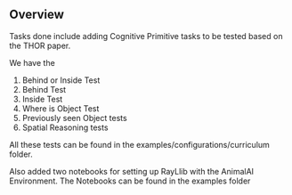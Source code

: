 ## Overview

Tasks done include adding Cognitive Primitive tasks to be tested based on the THOR paper.

We have the
1. Behind or Inside Test
2. Behind Test
3. Inside Test
4. Where is Object Test
5. Previously seen Object tests
6. Spatial Reasoning tests

All these tests can be found in the examples/configurations/curriculum folder.

Also added two notebooks for setting up RayLlib with the AnimalAI Environment. The Notebooks can be found in the examples folder

